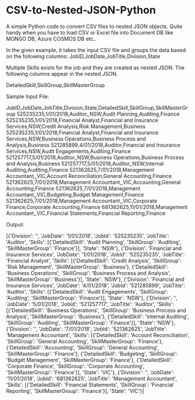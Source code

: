 # CSV-to-Nested-JSON-Python
A simple Python code to convert CSV files to nested JSON objects. Quite handy when you have to load CSV or Excel file into Document DB like MONGO DB, Azure COSMOS DB etc..

In the given example, it takes the input CSV file and groups the data based on the following columns:
JobID,JobDate,JobTitle,Division,State

Multiple Skills exists for the job and they are created as nested JSON.
The following columns appear in the nested JSON. 

DetailedSkill,SkillGroup,SkillMasterGroup


Sample Input File:

JobID,JobDate,JobTitle,Division,State,DetailedSkill,SkillGroup,SkillMasterGroup
525235235,1/01/2018,Auditor,,NSW,Audit Planning,Auditing,Finance
525235235,1/01/2018,Financial Analyst,Financial and Insurance Services,NSW,Credit Analysis,Risk Management,Business
525235235,1/01/2018,Financial Analyst,Financial and Insurance Services,NSW,Business Operations,Business Process and Analysis,Business
521285899,4/01/2018,Auditor,Financial and Insurance Services,NSW,Audit Engagements,Auditing,Finance
521257717,5/01/2018,Auditor,,NSW,Business Operations,Business Process and Analysis,Business
521257717,5/01/2018,Auditor,,NSW,Internal Auditing,Auditing,Finance
521362625,7/01/2018,Management Accountant,,VIC,Account Reconciliation,General Accounting,Finance
521362625,7/01/2018,Management Accountant,,VIC,Accounting,General Accounting,Finance
521362625,7/01/2018,Management Accountant,,VIC,Budgeting,Budget Management,Finance
521362625,7/01/2018,Management Accountant,,VIC,Corporate Finance,Corporate Accounting,Finance
681362625,11/01/2018,Management Accountant,,VIC,Financial Statements,Financial Reporting,Finance



Output:

[{'Division': '',
  'JobDate': '1/01/2018',
  'JobId': '525235235',
  'JobTitle': 'Auditor',
  'Skills': [{'DetailedSkill': 'Audit Planning',
              'SkillGroup': 'Auditing',
              'SkillMasterGroup': 'Finance'}],
  'State': 'NSW'},
 {'Division': 'Financial and Insurance Services',
  'JobDate': '1/01/2018',
  'JobId': '525235235',
  'JobTitle': 'Financial Analyst',
  'Skills': [{'DetailedSkill': 'Credit Analysis',
              'SkillGroup': 'Risk Management',
              'SkillMasterGroup': 'Business'},
             {'DetailedSkill': 'Business Operations',
              'SkillGroup': 'Business Process and Analysis',
              'SkillMasterGroup': 'Business'}],
  'State': 'NSW'},
 {'Division': 'Financial and Insurance Services',
  'JobDate': '4/01/2018',
  'JobId': '521285899',
  'JobTitle': 'Auditor',
  'Skills': [{'DetailedSkill': 'Audit Engagements',
              'SkillGroup': 'Auditing',
              'SkillMasterGroup': 'Finance'}],
  'State': 'NSW'},
 {'Division': '',
  'JobDate': '5/01/2018',
  'JobId': '521257717',
  'JobTitle': 'Auditor',
  'Skills': [{'DetailedSkill': 'Business Operations',
              'SkillGroup': 'Business Process and Analysis',
              'SkillMasterGroup': 'Business'},
             {'DetailedSkill': 'Internal Auditing',
              'SkillGroup': 'Auditing',
              'SkillMasterGroup': 'Finance'}],
  'State': 'NSW'},
 {'Division': '',
  'JobDate': '7/01/2018',
  'JobId': '521362625',
  'JobTitle': 'Management Accountant',
  'Skills': [{'DetailedSkill': 'Account Reconciliation',
              'SkillGroup': 'General Accounting',
              'SkillMasterGroup': 'Finance'},
             {'DetailedSkill': 'Accounting',
              'SkillGroup': 'General Accounting',
              'SkillMasterGroup': 'Finance'},
             {'DetailedSkill': 'Budgeting',
              'SkillGroup': 'Budget Management',
              'SkillMasterGroup': 'Finance'},
             {'DetailedSkill': 'Corporate Finance',
              'SkillGroup': 'Corporate Accounting',
              'SkillMasterGroup': 'Finance'}],
  'State': 'VIC'},
 {'Division': '',
  'JobDate': '11/01/2018',
  'JobId': '681362625',
  'JobTitle': 'Management Accountant',
  'Skills': [{'DetailedSkill': 'Financial Statements',
              'SkillGroup': 'Financial Reporting',
              'SkillMasterGroup': 'Finance'}],
  'State': 'VIC'}]
